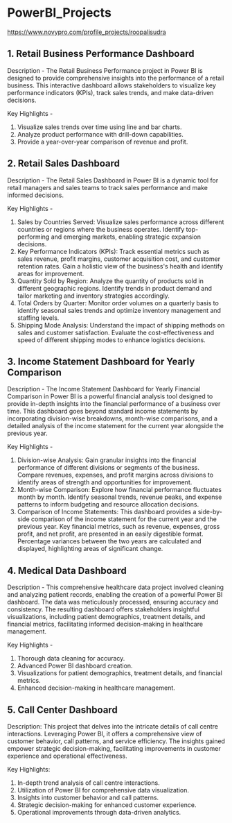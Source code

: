 # PowerBI_Projects

https://www.novypro.com/profile_projects/roopalisudra

## 1. Retail Business Performance Dashboard
Description - 
The Retail Business Performance project in Power BI is designed to provide comprehensive insights into the performance of a retail business. This interactive dashboard allows stakeholders to visualize key performance indicators (KPIs), track sales trends, and make data-driven decisions.

Key Highlights - 
1. Visualize sales trends over time using line and bar charts.
2. Analyze product performance with drill-down capabilities.
3. Provide a year-over-year comparison of revenue and profit.


## 2. Retail Sales Dashboard
Description - 
The Retail Sales Dashboard in Power BI is a dynamic tool for retail managers and sales teams to track sales performance and make informed decisions.

Key Highlights - 
1. Sales by Countries Served: Visualize sales performance across different countries or regions where the business operates. Identify top-performing and emerging markets, enabling strategic expansion decisions.
2. Key Performance Indicators (KPIs): Track essential metrics such as sales revenue, profit margins, customer acquisition cost, and customer retention rates. Gain a holistic view of the business's health and identify areas for improvement.
3. Quantity Sold by Region: Analyze the quantity of products sold in different geographic regions. Identify trends in product demand and tailor marketing and inventory strategies accordingly.
4. Total Orders by Quarter: Monitor order volumes on a quarterly basis to identify seasonal sales trends and optimize inventory management and staffing levels.
5. Shipping Mode Analysis: Understand the impact of shipping methods on sales and customer satisfaction. Evaluate the cost-effectiveness and speed of different shipping modes to enhance logistics decisions.


## 3. Income Statement Dashboard for Yearly Comparison
Description -
The Income Statement Dashboard for Yearly Financial Comparison in Power BI is a powerful financial analysis tool designed to provide in-depth insights into the financial performance of a business over time. This dashboard goes beyond standard income statements by incorporating division-wise breakdowns, month-wise comparisons, and a detailed analysis of the income statement for the current year alongside the previous year.

Key Highlights - 
1. Division-wise Analysis: Gain granular insights into the financial performance of different divisions or segments of the business. Compare revenues, expenses, and profit margins across divisions to identify areas of strength and opportunities for improvement.
2. Month-wise Comparison: Explore how financial performance fluctuates month by month. Identify seasonal trends, revenue peaks, and expense patterns to inform budgeting and resource allocation decisions.
3. Comparison of Income Statements: This dashboard provides a side-by-side comparison of the income statement for the current year and the previous year. Key financial metrics, such as revenue, expenses, gross profit, and net profit, are presented in an easily digestible format. Percentage variances between the two years are calculated and displayed, highlighting areas of significant change.

## 4. Medical Data Dashboard 

Description - 
This comprehensive healthcare data project involved cleaning and analyzing patient records, enabling the creation of a powerful Power BI dashboard. The data was meticulously processed, ensuring accuracy and consistency. The resulting dashboard offers stakeholders insightful visualizations, including patient demographics, treatment details, and financial metrics, facilitating informed decision-making in healthcare management.

Key Highlights - 
1. Thorough data cleaning for accuracy.
2. Advanced Power BI dashboard creation.
3. Visualizations for patient demographics, treatment details, and financial metrics.
4. Enhanced decision-making in healthcare management.

## 5. Call Center Dashboard 

Description:
This project that delves into the intricate details of call centre interactions. Leveraging Power BI, it offers a comprehensive view of customer behavior, call patterns, and service efficiency. The insights gained empower strategic decision-making, facilitating improvements in customer experience and operational effectiveness.

Key Highlights:
1. In-depth trend analysis of call centre interactions.
2. Utilization of Power BI for comprehensive data visualization.
3. Insights into customer behavior and call patterns.
4. Strategic decision-making for enhanced customer experience.
5. Operational improvements through data-driven analytics.
